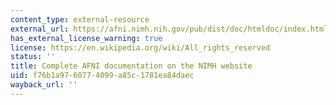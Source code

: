 ```yaml
---
content_type: external-resource
external_url: https://afni.nimh.nih.gov/pub/dist/doc/htmldoc/index.html
has_external_license_warning: true
license: https://en.wikipedia.org/wiki/All_rights_reserved
status: ''
title: Complete AFNI documentation on the NIMH website
uid: f76b1a97-6077-4099-a85c-1781ea84daec
wayback_url: ''
---
```

